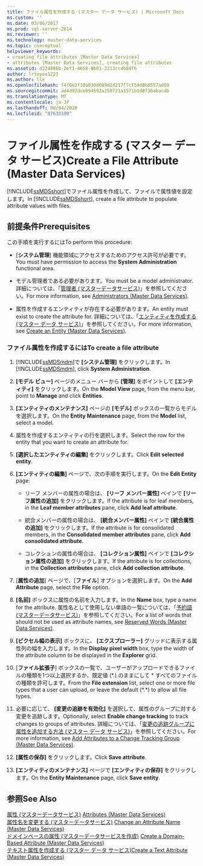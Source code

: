 ```yaml
---
title: ファイル属性を作成する (マスター データ サービス) | Microsoft Docs
ms.custom: ''
ms.date: 03/06/2017
ms.prod: sql-server-2014
ms.reviewer: ''
ms.technology: master-data-services
ms.topic: conceptual
helpviewer_keywords:
- creating file attributes [Master Data Services]
- attributes [Master Data Services], creating file attributes
ms.assetid: d224886b-2ef1-4658-8b01-2213cc4b8df6
author: lrtoyou1223
ms.author: lle
ms.openlocfilehash: f4f6e2f10a830d089d1d217f7cf54d0b8557add9
ms.sourcegitcommit: ad4d92dce894592a259721a1571b1d8736abacdb
ms.translationtype: MT
ms.contentlocale: ja-JP
ms.lasthandoff: 08/04/2020
ms.locfileid: "87633190"
---
```

# <a name="create-a-file-attribute-master-data-services"></a><span data-ttu-id="772ca-102">ファイル属性を作成する (マスター データ サービス)</span><span class="sxs-lookup"><span data-stu-id="772ca-102">Create a File Attribute (Master Data Services)</span></span>
  <span data-ttu-id="772ca-103">[!INCLUDE[ssMDSshort](../includes/ssmdsshort-md.md)]でファイル属性を作成して、ファイルで属性値を設定します。</span><span class="sxs-lookup"><span data-stu-id="772ca-103">In [!INCLUDE[ssMDSshort](../includes/ssmdsshort-md.md)], create a file attribute to populate attribute values with files.</span></span>  
  
## <a name="prerequisites"></a><span data-ttu-id="772ca-104">前提条件</span><span class="sxs-lookup"><span data-stu-id="772ca-104">Prerequisites</span></span>  
 <span data-ttu-id="772ca-105">この手順を実行するには</span><span class="sxs-lookup"><span data-stu-id="772ca-105">To perform this procedure:</span></span>  
  
-   <span data-ttu-id="772ca-106">[**システム管理**] 機能領域にアクセスするためのアクセス許可が必要です。</span><span class="sxs-lookup"><span data-stu-id="772ca-106">You must have permission to access the **System Administration** functional area.</span></span>  
  
-   <span data-ttu-id="772ca-107">モデル管理者である必要があります。</span><span class="sxs-lookup"><span data-stu-id="772ca-107">You must be a model administrator.</span></span> <span data-ttu-id="772ca-108">詳細については、「[管理者 &#40;マスターデータサービス&#41;](administrators-master-data-services.md)」を参照してください。</span><span class="sxs-lookup"><span data-stu-id="772ca-108">For more information, see [Administrators &#40;Master Data Services&#41;](administrators-master-data-services.md).</span></span>  
  
-   <span data-ttu-id="772ca-109">属性を作成するエンティティが存在する必要があります。</span><span class="sxs-lookup"><span data-stu-id="772ca-109">An entity must exist to create the attribute for.</span></span> <span data-ttu-id="772ca-110">詳細については、「[エンティティを作成する (マスター データ サービス)](../../2014/master-data-services/create-an-entity-master-data-services.md)」を参照してください。</span><span class="sxs-lookup"><span data-stu-id="772ca-110">For more information, see [Create an Entity &#40;Master Data Services&#41;](../../2014/master-data-services/create-an-entity-master-data-services.md).</span></span>  
  
### <a name="to-create-a-file-attribute"></a><span data-ttu-id="772ca-111">ファイル属性を作成するには</span><span class="sxs-lookup"><span data-stu-id="772ca-111">To create a file attribute</span></span>  
  
1.  <span data-ttu-id="772ca-112">[!INCLUDE[ssMDSmdm](../includes/ssmdsmdm-md.md)]で **[システム管理]** をクリックします。</span><span class="sxs-lookup"><span data-stu-id="772ca-112">In [!INCLUDE[ssMDSmdm](../includes/ssmdsmdm-md.md)], click **System Administration**.</span></span>  
  
2.  <span data-ttu-id="772ca-113">**[モデル ビュー]** ページのメニュー バーから **[管理]** をポイントして **[エンティティ]** をクリックします。</span><span class="sxs-lookup"><span data-stu-id="772ca-113">On the **Model View** page, from the menu bar, point to **Manage** and click **Entities**.</span></span>  
  
3.  <span data-ttu-id="772ca-114">**[エンティティのメンテナンス]** ページの **[モデル]** ボックスの一覧からモデルを選択します。</span><span class="sxs-lookup"><span data-stu-id="772ca-114">On the **Entity Maintenance** page, from the **Model** list, select a model.</span></span>  
  
4.  <span data-ttu-id="772ca-115">属性を作成するエンティティの行を選択します。</span><span class="sxs-lookup"><span data-stu-id="772ca-115">Select the row for the entity that you want to create an attribute for.</span></span>  
  
5.  <span data-ttu-id="772ca-116">**[選択したエンティティの編集]** をクリックします。</span><span class="sxs-lookup"><span data-stu-id="772ca-116">Click **Edit selected entity**.</span></span>  
  
6.  <span data-ttu-id="772ca-117">**[エンティティの編集]** ページで、次の手順を実行します。</span><span class="sxs-lookup"><span data-stu-id="772ca-117">On the **Edit Entity** page:</span></span>  
  
    -   <span data-ttu-id="772ca-118">リーフ メンバーの属性の場合は、 **[リーフ メンバー属性]** ペインで **[リーフ属性の追加]** をクリックします。</span><span class="sxs-lookup"><span data-stu-id="772ca-118">If the attribute is for leaf members, in the **Leaf member attributes** pane, click **Add leaf attribute**.</span></span>  
  
    -   <span data-ttu-id="772ca-119">統合メンバーの属性の場合は、 **[統合メンバー属性]** ペインで **[統合属性の追加]** をクリックします。</span><span class="sxs-lookup"><span data-stu-id="772ca-119">If the attribute is for consolidated members, in the **Consolidated member attributes** pane, click **Add consolidated attribute**.</span></span>  
  
    -   <span data-ttu-id="772ca-120">コレクションの属性の場合は、 **[コレクション属性]** ペインで **[コレクション属性の追加]** をクリックします。</span><span class="sxs-lookup"><span data-stu-id="772ca-120">If the attribute is for collections, in the **Collection attributes** pane, click **Add collection attribute**.</span></span>  
  
7.  <span data-ttu-id="772ca-121">[**属性の追加**] ページで、[**ファイル**] オプションを選択します。</span><span class="sxs-lookup"><span data-stu-id="772ca-121">On the **Add Attribute** page, select the **File** option.</span></span>  
  
8.  <span data-ttu-id="772ca-122">**[名前]** ボックスに属性の名前を入力します。</span><span class="sxs-lookup"><span data-stu-id="772ca-122">In the **Name** box, type a name for the attribute.</span></span> <span data-ttu-id="772ca-123">属性名として使用しない単語の一覧については、「[予約語 &#40;マスターデータサービス&#41;](../../2014/master-data-services/reserved-words-master-data-services.md)」を参照してください。</span><span class="sxs-lookup"><span data-stu-id="772ca-123">For a list of words that should not be used as attribute names, see [Reserved Words &#40;Master Data Services&#41;](../../2014/master-data-services/reserved-words-master-data-services.md).</span></span>  
  
9. <span data-ttu-id="772ca-124">**[ピクセル幅の表示]** ボックスに、 **[エクスプローラー]** グリッドに表示する属性列の幅を入力します。</span><span class="sxs-lookup"><span data-stu-id="772ca-124">In the **Display pixel width** box, type the width of the attribute column to be displayed in the **Explorer** grid.</span></span>  
  
10. <span data-ttu-id="772ca-125">[**ファイル拡張子**] ボックスの一覧で、ユーザーがアップロードできるファイルの種類を1つ以上選択するか、既定値 (\*.) のままにして \* すべてのファイルの種類を許可します。</span><span class="sxs-lookup"><span data-stu-id="772ca-125">From the **File extension** list, select one or more file types that a user can upload, or leave the default (\*.\*) to allow all file types.</span></span>  
  
11. <span data-ttu-id="772ca-126">必要に応じて、 **[変更の追跡を有効化]** を選択して、属性のグループに対する変更を追跡します。</span><span class="sxs-lookup"><span data-stu-id="772ca-126">Optionally, select **Enable change tracking** to track changes to groups of attributes.</span></span> <span data-ttu-id="772ca-127">詳細については、「[変更の追跡グループに属性を追加する方法 (マスター データ サービス)](../../2014/master-data-services/add-attributes-to-a-change-tracking-group-master-data-services.md)」を参照してください。</span><span class="sxs-lookup"><span data-stu-id="772ca-127">For more information, see [Add Attributes to a Change Tracking Group &#40;Master Data Services&#41;](../../2014/master-data-services/add-attributes-to-a-change-tracking-group-master-data-services.md).</span></span>  
  
12. <span data-ttu-id="772ca-128">**[属性の保存]** をクリックします。</span><span class="sxs-lookup"><span data-stu-id="772ca-128">Click **Save attribute**.</span></span>  
  
13. <span data-ttu-id="772ca-129">**[エンティティのメンテナンス]** ページで **[エンティティの保存]** をクリックします。</span><span class="sxs-lookup"><span data-stu-id="772ca-129">On the **Entity Maintenance** page, click **Save entity**.</span></span>  
  
## <a name="see-also"></a><span data-ttu-id="772ca-130">参照</span><span class="sxs-lookup"><span data-stu-id="772ca-130">See Also</span></span>  
 <span data-ttu-id="772ca-131">[属性 &#40;マスターデータサービス&#41;](../../2014/master-data-services/attributes-master-data-services.md) </span><span class="sxs-lookup"><span data-stu-id="772ca-131">[Attributes &#40;Master Data Services&#41;](../../2014/master-data-services/attributes-master-data-services.md) </span></span>  
 <span data-ttu-id="772ca-132">[属性名を変更する &#40;マスターデータサービス&#41;](change-an-attribute-name-and-data-type-master-data-services.md) </span><span class="sxs-lookup"><span data-stu-id="772ca-132">[Change an Attribute Name &#40;Master Data Services&#41;](change-an-attribute-name-and-data-type-master-data-services.md) </span></span>  
 <span data-ttu-id="772ca-133">[ドメインベースの属性 &#40;マスターデータサービスを作成&#41;](../../2014/master-data-services/create-a-domain-based-attribute-master-data-services.md) </span><span class="sxs-lookup"><span data-stu-id="772ca-133">[Create a Domain-Based Attribute &#40;Master Data Services&#41;](../../2014/master-data-services/create-a-domain-based-attribute-master-data-services.md) </span></span>  
 [<span data-ttu-id="772ca-134">テキスト属性を作成する (マスター データ サービス)</span><span class="sxs-lookup"><span data-stu-id="772ca-134">Create a Text Attribute &#40;Master Data Services&#41;</span></span>](../../2014/master-data-services/create-a-text-attribute-master-data-services.md)  
  
  
